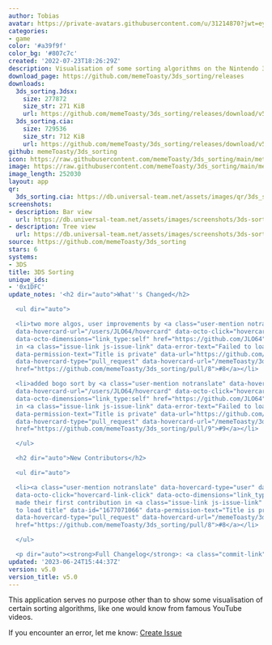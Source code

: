 ```yaml
---
author: Tobias
avatar: https://private-avatars.githubusercontent.com/u/31214870?jwt=eyJhbGciOiJIUzI1NiIsInR5cCI6IkpXVCJ9.eyJpc3MiOiJnaXRodWIuY29tIiwiYXVkIjoicmF3LmdpdGh1YnVzZXJjb250ZW50LmNvbSIsImtleSI6ImtleTEiLCJleHAiOjE3MzQ2MzMwNjAsIm5iZiI6MTczNDYzMTg2MCwicGF0aCI6Ii91LzMxMjE0ODcwIn0.Kt4mtPGR-WebUvghkQyTSTOYzEmwgAA10B_00gFBlo8&v=4
categories:
- game
color: '#a39f9f'
color_bg: '#807c7c'
created: '2022-07-23T18:26:29Z'
description: Visualisation of some sorting algorithms on the Nintendo 3DS
download_page: https://github.com/memeToasty/3ds_sorting/releases
downloads:
  3ds_sorting.3dsx:
    size: 277872
    size_str: 271 KiB
    url: https://github.com/memeToasty/3ds_sorting/releases/download/v5.0/3ds_sorting.3dsx
  3ds_sorting.cia:
    size: 729536
    size_str: 712 KiB
    url: https://github.com/memeToasty/3ds_sorting/releases/download/v5.0/3ds_sorting.cia
github: memeToasty/3ds_sorting
icon: https://raw.githubusercontent.com/memeToasty/3ds_sorting/main/meta/icon.png
image: https://raw.githubusercontent.com/memeToasty/3ds_sorting/main/meta/banner.png
image_length: 252030
layout: app
qr:
  3ds_sorting.cia: https://db.universal-team.net/assets/images/qr/3ds_sorting-cia.png
screenshots:
- description: Bar view
  url: https://db.universal-team.net/assets/images/screenshots/3ds-sorting/bar-view.png
- description: Tree view
  url: https://db.universal-team.net/assets/images/screenshots/3ds-sorting/tree-view.png
source: https://github.com/memeToasty/3ds_sorting
stars: 6
systems:
- 3DS
title: 3DS Sorting
unique_ids:
- '0x1DFC'
update_notes: '<h2 dir="auto">What''s Changed</h2>

  <ul dir="auto">

  <li>two more algos, user improvements by <a class="user-mention notranslate" data-hovercard-type="user"
  data-hovercard-url="/users/JLO64/hovercard" data-octo-click="hovercard-link-click"
  data-octo-dimensions="link_type:self" href="https://github.com/JLO64">@JLO64</a>
  in <a class="issue-link js-issue-link" data-error-text="Failed to load title" data-id="1677071066"
  data-permission-text="Title is private" data-url="https://github.com/memeToasty/3ds_sorting/issues/8"
  data-hovercard-type="pull_request" data-hovercard-url="/memeToasty/3ds_sorting/pull/8/hovercard"
  href="https://github.com/memeToasty/3ds_sorting/pull/8">#8</a></li>

  <li>added bogo sort by <a class="user-mention notranslate" data-hovercard-type="user"
  data-hovercard-url="/users/JLO64/hovercard" data-octo-click="hovercard-link-click"
  data-octo-dimensions="link_type:self" href="https://github.com/JLO64">@JLO64</a>
  in <a class="issue-link js-issue-link" data-error-text="Failed to load title" data-id="1772352741"
  data-permission-text="Title is private" data-url="https://github.com/memeToasty/3ds_sorting/issues/9"
  data-hovercard-type="pull_request" data-hovercard-url="/memeToasty/3ds_sorting/pull/9/hovercard"
  href="https://github.com/memeToasty/3ds_sorting/pull/9">#9</a></li>

  </ul>

  <h2 dir="auto">New Contributors</h2>

  <ul dir="auto">

  <li><a class="user-mention notranslate" data-hovercard-type="user" data-hovercard-url="/users/JLO64/hovercard"
  data-octo-click="hovercard-link-click" data-octo-dimensions="link_type:self" href="https://github.com/JLO64">@JLO64</a>
  made their first contribution in <a class="issue-link js-issue-link" data-error-text="Failed
  to load title" data-id="1677071066" data-permission-text="Title is private" data-url="https://github.com/memeToasty/3ds_sorting/issues/8"
  data-hovercard-type="pull_request" data-hovercard-url="/memeToasty/3ds_sorting/pull/8/hovercard"
  href="https://github.com/memeToasty/3ds_sorting/pull/8">#8</a></li>

  </ul>

  <p dir="auto"><strong>Full Changelog</strong>: <a class="commit-link" href="https://github.com/memeToasty/3ds_sorting/compare/v4.0...v5.0"><tt>v4.0...v5.0</tt></a></p>'
updated: '2023-06-24T15:44:37Z'
version: v5.0
version_title: v5.0
---
```

This application serves no purpose other than to show some visualisation of certain sorting algorithms, like one would know from famous YouTube videos.

If you encounter an error, let me know: [Create Issue](https://github.com/memeToasty/3ds_sorting/issues/new)
